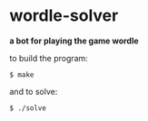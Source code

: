 # wordle-solver
**a bot for playing the game wordle**

to build the program:
```
$ make
```
and to solve:
```
$ ./solve
```

